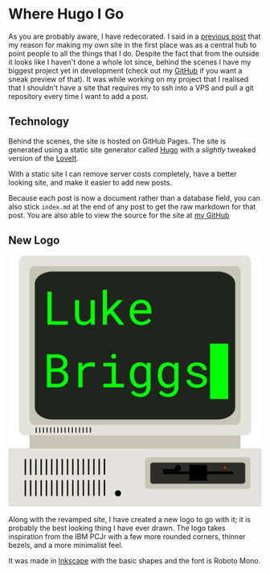 # Where Hugo I Go


As you are probably aware, I have redecorated. I said in a [previous post](/inspection-and-dissection-this-site) that my reason for making my own site in the first place was as a central hub to point people to all the things that I do. Despite the fact that from the outside it looks like I haven't done a whole lot since, behind the scenes I have my biggest project yet in development (check out my [GitHub](https://github.com/lukebriggsdev) if you want a sneak preview of that). It was while working on my project that I realised that I shouldn't have a site that requires my to ssh into a VPS and pull a git repository every time I want to add a post. 

## Technology
Behind the scenes, the site is hosted on GitHub Pages. The site is generated using a static site generator called [Hugo](https://gohugo.io/) with a *slightly* tweaked version of the [LoveIt](https://themes.gohugo.io/loveit/).

With a static site I can remove server costs completely, have a better looking site, and make it easier to add new posts.

Because each post is now a document rather than a database field, you can also stick `index.md` at the end of any post to get the raw markdown for that post. You are also able to view the source for the site at [my GitHub](https://github.com/lukebriggsdev/lukebriggsdev.github.io)

## New Logo
![New Logo](/static/postimages/where-hugo-i-go/ComputerLogoAnim.png)

Along with the revamped site, I have created a new logo to go with it; it is probably the best looking thing I have ever drawn. The logo takes inspiration from the IBM PCJr with a few more rounded corners, thinner bezels, and a more minimalist feel. 

It was made in [Inkscape](https://inkscape.org) with the basic shapes and the font is Roboto Mono.


